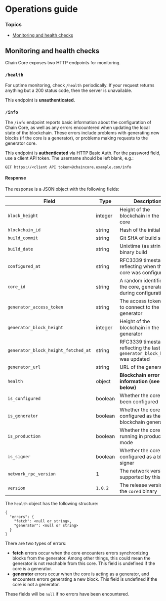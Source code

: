 # Operations guide

### Topics

- [Monitoring and health checks](#monitoring-and-health-checks)

## Monitoring and health checks

Chain Core exposes two HTTP endpoints for monitoring.

### `/health`

For uptime monitoring, check `/health` periodically. If your request returns anything but a 200 status code, then the server is unavailable.

This endpoint is **unauthenticated**.

### `/info`

The `/info` endpoint reports basic information about the configuration of Chain Core, as well as any errors encountered when updating the local state of the blockchain. These errors include problems with generating new blocks (if the core is a generator), or problems making requests to the generator core.

This endpoint is **authenticated** via HTTP Basic Auth. For the password field, use a client API token. The username should be left blank, e.g.:

```
GET https://<client API token>@chaincore.example.com/info
```

#### Response

The response is a JSON object with the following fields:

Field | Type | Description
--- | --- | ---
`block_height` | integer | Height of the blockchain in the local core
`blockchain_id` | string | Hash of the initial block
`build_commit` | string | Git SHA of build source
`build_date` | string | Unixtime (as string) of binary build
`configured_at` | string | RFC3339 timestamp reflecting when the core was configured
`core_id` | string | A random identifier for the core, generated during configuration
`generator_access_token` | string | The access token used to connect to the generator
`generator_block_height` | integer | Height of the blockchain in the generator
`generator_block_height_fetched_at` | string | RFC3339 timestamp reflecting the last time `generator_block_height` was updated
`generator_url` | string | URL of the generator
`health` | object | **Blockchain error information (see below)**
`is_configured` | boolean | Whether the core has been configured
`is_generator` | boolean | Whether the core is configured as the blockchain generator
`is_production` | boolean | Whether the core is running in production mode
`is_signer` | boolean | Whether the core is configured as a block signer
`network_rpc_version` | 1 | The network version supported by this core
`version` | `1.0.2` | The release version of the `cored` binary

The `health` object has the following structure:

```
{
  "errors": {
    "fetch": <null or string>,
    "generator": <null or string>
  }
}
```

There are two types of errors:

- **fetch** errors occur when the core encounters errors synchronizing blocks from the generator. Among other things, this could mean the generator is not reachable from this core. This field is undefined if the core is a generator.
- **generator** errors occur when the core is acting as a generator, and encounters errors generating a new block. This field is undefined if the core is not a generator.

These fields will be `null` if no errors have been encountered.


